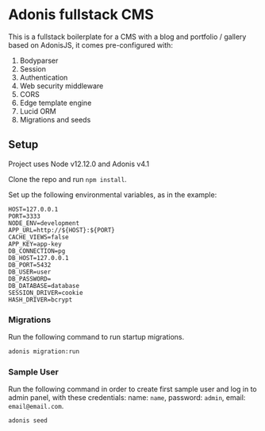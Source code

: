 # Adonis fullstack CMS

This is a fullstack boilerplate for a CMS with a blog and portfolio / gallery based on AdonisJS, it comes pre-configured with:

1. Bodyparser
2. Session
3. Authentication
4. Web security middleware
5. CORS
6. Edge template engine
7. Lucid ORM
8. Migrations and seeds

## Setup

Project uses Node v12.12.0 and Adonis v4.1

Clone the repo and run `npm install`.

Set up the following environmental variables, as in the example:

```
HOST=127.0.0.1
PORT=3333
NODE_ENV=development
APP_URL=http://${HOST}:${PORT}
CACHE_VIEWS=false
APP_KEY=app-key
DB_CONNECTION=pg
DB_HOST=127.0.0.1
DB_PORT=5432
DB_USER=user
DB_PASSWORD=
DB_DATABASE=database
SESSION_DRIVER=cookie
HASH_DRIVER=bcrypt
```



### Migrations

Run the following command to run startup migrations.

```bash
adonis migration:run
```


### Sample User

Run the following command in order to create first sample user and log in to admin panel, with these credentials:
name: `name`, password: `admin`, email: `email@email.com`.

```bash
adonis seed
```
